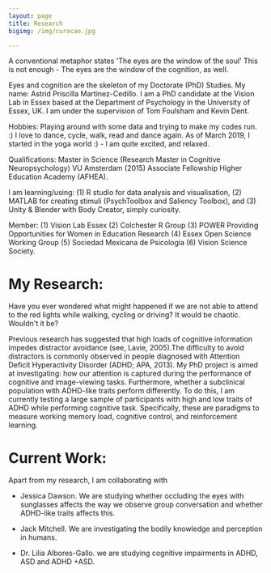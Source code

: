 ```yaml
---
layout: page
title: Research
bigimg: /img/curacao.jpg

---
```



A conventional metaphor states 'The eyes are the window of the soul' 
This is not enough - The eyes are the window of the cognition, as well.

Eyes and cognition are the skeleton of my Doctorate (PhD) Studies.
My name: Astrid Priscilla Martinez-Cedillo. I am a PhD candidate at the Vision Lab in Essex based at the Department of Psychology in the University of Essex, UK.  I am under the supervision of Tom Foulsham and Kevin Dent.

Hobbies: Playing around with some data and trying to make my codes run. :)  I love to dance, cycle, walk, read and dance again. As of March 2019, I started in the yoga world :) - I am quite excited, and relaxed.

Qualifications: Master in Science (Research Master in Cognitive Neuropsychology) VU Amsterdam (2015) Associate Fellowship Higher Education Academy (AFHEA).

I am learning/using: (1) R studio for data analysis and visualisation, (2) MATLAB for creating stimuli (PsychToolbox and Saliency Toolbox), and (3) Unity & Blender with Body Creator, simply curiosity.

Member: (1) Vision Lab Essex (2) Colchester R Group (3) POWER Providing Opportunities for Women in Education Research (4) Essex Open Science Working Group (5) Sociedad Mexicana de Psicologia (6) Vision Science Society. 

# My Research:

Have you ever wondered what might happened if we are not able to attend to the red lights while walking, cycling or driving? 
It would be chaotic. Wouldn't it be? 

Previous research has suggested that high loads of cognitive information impedes distractor avoidance (see, Lavie, 2005).The difficulty to avoid distractors is commonly observed in people diagnosed with Attention Deficit Hyperactivity Disorder (ADHD; APA, 2013). My PhD project is aimed at investigating: how our attention is captured during the performance of cognitive and image-viewing tasks. Furthermore, whether a subclinical population with ADHD-like traits perform differently. To do this, I am currently testing a large sample of participants with high and low traits of ADHD while performing cognitive task. Specifically, these are paradigms to measure working memory load, cognitive control, and reinforcement learning. 

# Current Work:

Apart from my research, I am collaborating with 

- Jessica Dawson. We are studying whether occluding the eyes with sunglasses affects the way we observe group conversation and whether ADHD-like traits affects this.

- Jack Mitchell. We are investigating the bodily knowledge and perception in humans.

- Dr. Lilia Albores-Gallo. we are studying cognitive impairments in ADHD, ASD and ADHD +ASD. 


